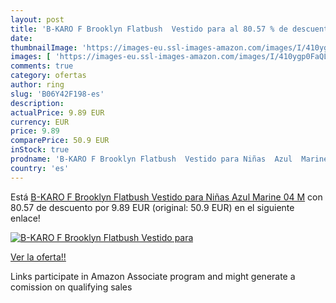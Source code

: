 ```yaml
---
layout: post
title: 'B-KARO F Brooklyn Flatbush  Vestido para al 80.57 % de descuento'
date: 
thumbnailImage: 'https://images-eu.ssl-images-amazon.com/images/I/410ygp0FaQL._SL200_.jpg'
images: [ 'https://images-eu.ssl-images-amazon.com/images/I/410ygp0FaQL._SL200_.jpg' ]
comments: true
category: ofertas
author: ring
slug: 'B06Y42F198-es'
description:
actualPrice: 9.89 EUR
currency: EUR
price: 9.89
comparePrice: 50.9 EUR
inStock: true
prodname: 'B-KARO F Brooklyn Flatbush  Vestido para Niñas  Azul  Marine 04  M'
country: 'es'
---
```


Está [B-KARO F Brooklyn Flatbush  Vestido para Niñas  Azul  Marine 04  M](https://www.amazon.es/dp/B06Y42F198/?tag=tolees-21) con 80.57 de descuento por 9.89 EUR (original: 50.9 EUR) en el siguiente enlace!

[![B-KARO F Brooklyn Flatbush  Vestido para](https://images-eu.ssl-images-amazon.com/images/I/410ygp0FaQL._SL200_.jpg)](https://www.amazon.es/dp/B06Y42F198/?tag=tolees-21)

[Ver la oferta!!](https://www.amazon.es/dp/B06Y42F198/?tag=tolees-21)

Links participate in Amazon Associate program and might generate a comission on qualifying sales


